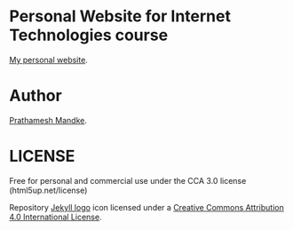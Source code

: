 # Personal Website for Internet Technologies course

[My personal website](https://pytholic97.github.io/).

# Author

[Prathamesh Mandke](https://linkedin.com/in/prathamesh-mandke-866866168/).

# LICENSE

Free for personal and commercial use under the CCA 3.0 license (html5up.net/license)

Repository [Jekyll logo](https://github.com/jekyll/brand) icon licensed under a [Creative Commons Attribution 4.0 International License](http://choosealicense.com/licenses/cc-by-4.0/).

